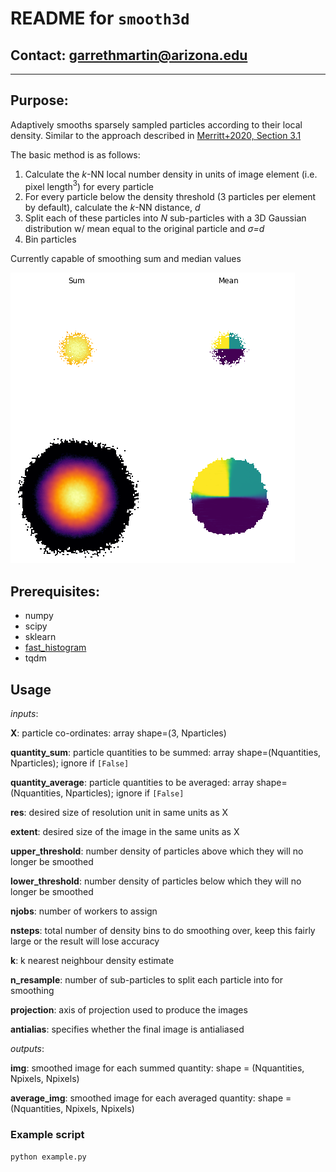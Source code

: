 # **README** for `smooth3d`

## Contact: <garrethmartin@arizona.edu>

-----

## Purpose:

Adaptively smooths sparsely sampled particles according to their local density. 
Similar to the approach described in [Merritt+2020, Section 3.1](https://ui.adsabs.harvard.edu/abs/2020MNRAS.495.4570M/abstract "Merritt+2020")

The basic method is as follows:

1. Calculate the *k*-NN local number density in units of image element (i.e. pixel length$^{3}$) for every particle
2. For every particle below the density threshold (3 particles per element by default), calculate the *k*-NN distance, *d*
3. Split each of these particles into *N* sub-particles with a 3D Gaussian distribution w/ mean equal to the original particle and *$\sigma$=d*
4. Bin particles

Currently capable of smoothing sum and median values

![](example.png)

## Prerequisites:

  - numpy
  - scipy
  - sklearn
  - [fast_histogram](https://pypi.org/project/fast-histogram/)
  - tqdm

## Usage

*inputs*:

   **X**:            particle co-ordinates: array shape=(3, Nparticles)
   
   **quantity_sum**: particle quantities to be summed: array shape=(Nquantities, Nparticles); ignore if `[False]`
   
   **quantity_average**: particle quantities to be averaged: array shape=(Nquantities, Nparticles); ignore if `[False]`
   
   **res**:          desired size of resolution unit in same units as X
   
   **extent**:       desired size of the image in the same units as X
   
   **upper_threshold**: number density of particles above which they will no longer be smoothed
   
   **lower_threshold**: number density of particles below which they will no longer be smoothed
   
   **njobs**:        number of workers to assign
   
   **nsteps**:       total number of density bins to do smoothing over, keep this fairly large or the result will lose accuracy
   
   **k**:            k nearest neighbour density estimate
   
   **n_resample**:   number of sub-particles to split each particle into for smoothing
   
   **projection**:   axis of projection used to produce the images
   
   **antialias**:    specifies whether the final image is antialiased
   
 *outputs*:
 
   **img**:         smoothed image for each summed quantity: shape = (Nquantities, Npixels, Npixels)
   
   **average_img**: smoothed image for each averaged quantity: shape = (Nquantities, Npixels, Npixels)

### Example script

  `python example.py`

